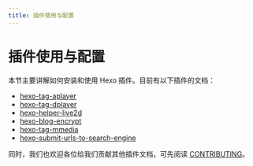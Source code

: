 ```yaml
---
title: 插件使用与配置
---
```

# 插件使用与配置

本节主要讲解如何安装和使用 Hexo 插件。目前有以下插件的文档：

- [hexo-tag-aplayer](3-1-hexo-tag-aplayer)
- [hexo-tag-dplayer](3-2-hexo-tag-dplayer)
- [hexo-helper-live2d](3-3-hexo-helper-live2d)
- [hexo-blog-encrypt](3-4-hexo-blog-encrypt)
- [hexo-tag-mmedia](3-5-hexo-tag-mmedia)
- [hexo-submit-urls-to-search-engine](3-6-hexo-submit-urls-to-search-engine)

同时，我们也欢迎各位给我们贡献其他插件文档，可先阅读 [CONTRIBUTING](https://github.com/EasyHexo/Easy-Hexo/blob/master/.github/CONTRIBUTING.md)。
